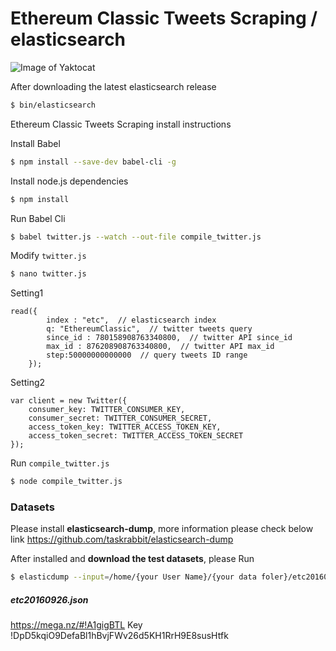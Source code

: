 # Ethereum Classic Tweets Scraping / elasticsearch
![Image of Yaktocat](http://i.imgur.com/m2UaJhJ.png)

After downloading the latest elasticsearch release
```sh
$ bin/elasticsearch
```

Ethereum Classic Tweets Scraping install instructions

Install Babel
```sh
$ npm install --save-dev babel-cli -g
```

Install node.js dependencies
```sh
$ npm install
```

Run Babel Cli
```sh
$ babel twitter.js --watch --out-file compile_twitter.js
```
Modify `twitter.js`
```sh
$ nano twitter.js
```
Setting1
```
read({
        index : "etc",  // elasticsearch index
        q: "EthereumClassic",  // twitter tweets query
        since_id : 780158908763340800,  // twitter API since_id
        max_id : 876208908763340800,  // twitter API max_id
        step:50000000000000  // query tweets ID range
    });
```
Setting2
```
var client = new Twitter({
    consumer_key: TWITTER_CONSUMER_KEY,
    consumer_secret: TWITTER_CONSUMER_SECRET,
    access_token_key: TWITTER_ACCESS_TOKEN_KEY,
    access_token_secret: TWITTER_ACCESS_TOKEN_SECRET
});
```

Run `compile_twitter.js`
```sh
$ node compile_twitter.js
```


### Datasets
Please install **elasticsearch-dump**, more information please check below link
https://github.com/taskrabbit/elasticsearch-dump

After installed and **download the test datasets**, please Run
```sh
$ elasticdump --input=/home/{your User Name}/{your data foler}/etc20160926.json --output=http://127.0.0.1:9200/{your index} --type=data
```

#####  etc20160926.json
https://mega.nz/#!A1gigBTL
Key
!DpD5kqiO9DefaBl1hBvjFWv26d5KH1RrH9E8susHtfk
